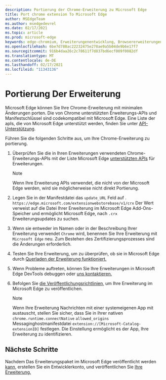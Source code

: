 ```yaml
---
description: Portierung der Chrome-Erweiterung zu Microsoft Edge
title: Port chrome extension To Microsoft Edge
author: MSEdgeTeam
ms.author: msedgedevrel
ms.date: 02/17/2021
ms.topic: article
ms.prod: microsoft-edge
keywords: edge-chromium, Erweiterungenentwicklung, Browsererweiterungen, Addons, Partner Center, Entwickler
ms.openlocfilehash: 6be7d788ac22232475e278ae9a5b04de9b6e17f7
ms.sourcegitcommit: 916b4daa26c2c78611f7d837bd6ecf009f0082df
ms.translationtype: MT
ms.contentlocale: de-DE
ms.lasthandoff: 02/17/2021
ms.locfileid: "11343136"
---
```

# Portierung Der Erweiterung  

Microsoft Edge können Sie Ihre Chrome-Erweiterung mit minimalen Änderungen porten.  Die von Chrome unterstützten Erweiterungs-APIs und Manifestschlüssel sind codekompatibel mit Microsoft Edge.  Eine Liste der apIs, die von Microsoft Edge unterstützt werden, finden Sie unter [API-Unterstützung][ExtensionApiSupport].  

Führen Sie die folgenden Schritte aus, um Ihre Chrome-Erweiterung zu portierung.  

1.  Überprüfen Sie die in Ihren Erweiterungen verwendeten Chrome-Erweiterungs-APIs mit der Liste Microsoft Edge [unterstützten APIs][ExtensionApiSupport] für Erweiterungen.  
    
    > [!NOTE]
    > Wenn Ihre Erweiterung APIs verwendet, die nicht von der Microsoft Edge werden, wird sie möglicherweise nicht direkt Portierung.  
    
1.  Legen Sie in der Manifestdatei das `update_URL` Feld auf . `https://edge.microsoft.com/extensionwebstorebase/v1/crx`  Der Wert verweist auf die Datei Ihrer Erweiterung im Microsoft Edge Add-Ons-Speicher und ermöglicht Microsoft Edge, nach `.crx` Erweiterungsupdates zu suchen.  
1.  Wenn sie entweder im Namen oder in der Beschreibung Ihrer Erweiterung verwendet `Chrome` wird, benennen Sie Ihre Erweiterung mit `Microsoft Edge` neu.  Zum Bestehen des Zertifizierungsprozesses sind die Änderungen erforderlich.  
1.  Testen Sie Ihre Erweiterung, um zu überprüfen, ob sie in Microsoft Edge durch [Querladen der Erweiterung funktioniert.][ExtensionsGettingStartedExtensionSideloading]  
1.  Wenn Probleme auftreten, können Sie Ihre Erweiterungen in Microsoft Edge DevTools debuggen oder [uns kontaktieren.][mailtoExtensionMicrosoft]  
1.  Befolgen Sie [die Veröffentlichungsrichtlinien,][ExtensionsPublishPublishExtension] um Ihre Erweiterung im Microsoft Edge zu veröffentlichen.  
    
    > [!NOTE]
    > Wenn Ihre Erweiterung Nachrichten mit einer systemeigenen App mit austauscht, stellen Sie sicher, dass Sie in Ihrer nativen `chrome.runtime.connectNative` `allowed_origins` Messaginghostmanifestdatei `extension://[Microsoft-Catalog-extensionID]` festlegen.  Die Einstellung ermöglicht es der App, Ihre Erweiterung zu identifizieren.  
    
## Nächste Schritte  

Nachdem Das Erweiterungspaket im Microsoft Edge veröffentlicht werden [kann,][ExtensionsPublishCreateDevAccount] erstellen Sie ein Entwicklerkonto, und veröffentlichen Sie [Ihre Erweiterung.][ExtensionsPublishPublishExtension]  

<!-- links -->  

[ExtensionApiSupport]: ./api-support.md "API-Support | Microsoft Docs"  
[ExtensionsGettingStartedExtensionSideloading]: ../getting-started/extension-sideloading.md "Querladen Der Erweiterungs-| Microsoft Docs"  
[ExtensionsPublishCreateDevAccount]: ../publish/create-dev-account.md "Entwicklerregistrierungs-| Microsoft Docs"  
[ExtensionsPublishPublishExtension]: ../publish/publish-extension.md "Veröffentlichen Der Erweiterungs-| Microsoft Docs"  

[ChromeDeveloperWebStorePayments]: https://developer.chrome.com/webstore/one_time_payments "One-Time Payments | Chrome Developer"  

[mailtoExtensionMicrosoft]: mailto:ext_dev_support@microsoft.com "ext_dev_support@microsoft.com"  
